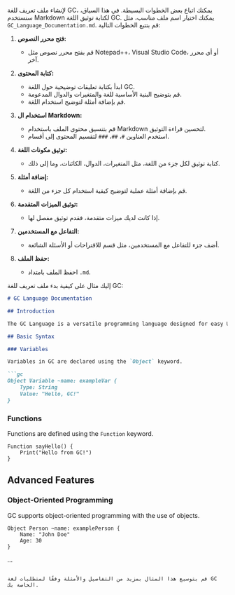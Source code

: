 لإنشاء ملف تعريف للغة GC، يمكنك اتباع بعض الخطوات البسيطة. في هذا السياق، سنستخدم Markdown لكتابة توثيق اللغة GC. يمكنك اختيار اسم ملف مناسب، مثل `GC_Language_Documentation.md`. قم بتتبع الخطوات التالية:

1. **فتح محرر النصوص:**
   - قم بفتح محرر نصوص مثل Notepad++، Visual Studio Code، أو أي محرر آخر.

2. **كتابة المحتوى:**
   - ابدأ بكتابة تعليقات توضيحية حول اللغة GC.
   - قم بتوضيح البنية الأساسية للغة والمتغيرات والدوال المدعومة.
   - قم بإضافة أمثلة لتوضيح استخدام اللغة.

3. **استخدام ال Markdown:**
   - قم بتنسيق محتوى الملف باستخدام Markdown لتحسين قراءة التوثيق.
   - استخدم العناوين `#`، `##`، `###` لتقسيم المحتوى إلى أقسام.

4. **توثيق مكونات اللغة:**
   - كتابة توثيق لكل جزء من اللغة، مثل المتغيرات، الدوال، الكائنات، وما إلى ذلك.

5. **إضافة أمثلة:**
   - قم بإضافة أمثلة عملية لتوضيح كيفية استخدام كل جزء من اللغة.

6. **توثيق الميزات المتقدمة:**
   - إذا كانت لديك ميزات متقدمة، فقدم توثيق مفصل لها.

7. **التفاعل مع المستخدمين:**
   - أضف جزء للتفاعل مع المستخدمين، مثل قسم للاقتراحات أو الأسئلة الشائعة.

8. **حفظ الملف:**
   - احفظ الملف بامتداد `.md`.

إليك مثال على كيفية بدء ملف تعريف للغة GC:

```markdown
# GC Language Documentation

## Introduction

The GC Language is a versatile programming language designed for easy UI design and data handling.

## Basic Syntax

### Variables

Variables in GC are declared using the `Object` keyword.

```gc
Object Variable ~name: exampleVar {
    Type: String
    Value: "Hello, GC!"
}
```

### Functions

Functions are defined using the `Function` keyword.

```gc
Function sayHello() {
    Print("Hello from GC!")
}
```

## Advanced Features

### Object-Oriented Programming

GC supports object-oriented programming with the use of objects.

```gc
Object Person ~name: examplePerson {
    Name: "John Doe"
    Age: 30
}
```

...

```

قم بتوسيع هذا المثال بمزيد من التفاصيل والأمثلة وفقًا لمتطلبات لغة GC الخاصة بك.
